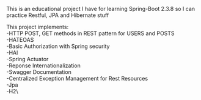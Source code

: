 This is an educational project I have for learning Spring-Boot 2.3.8 so I can practice Restful, JPA and Hibernate stuff

This project implements:\
-HTTP POST, GET methods in REST pattern for USERS and POSTS\
-HATEOAS\
-Basic Authorization with Spring security\
-HAl\
-Spring Actuator\
-Reponse Internationalization\
-Swagger Documentation\
-Centralized Exception Management for Rest Resources\
-Jpa\
-H2\
